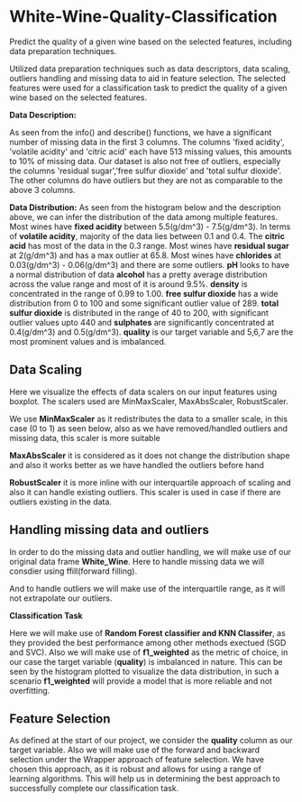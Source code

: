 # White-Wine-Quality-Classification
Predict the quality of a given wine based on the selected features, including data preparation techniques.

Utilized data preparation techniques such as data descriptors, data scaling, outliers handling and missing data to aid in feature selection. 
The selected features were used for a classification task to predict the quality of a given wine based on the selected features. 

**Data Description:**

As seen from the info() and describe() functions, we have a significant number of missing data in the first 3 columns. The columns 'fixed acidity', 'volatile acidity' and 'citric acid' each have 513 missing values, this amounts to 10% of missing data. Our dataset is also not free of outliers, especially the columns 'residual sugar','free sulfur dioxide' and 'total sulfur dioxide'. The other columns do have outliers but they are not as comparable to the above 3 columns.

**Data Distribution:**
As seen from the histogram below and the description above, we can infer the distribution of the data among multiple features. Most wines have **fixed acidity** between 5.5(g/dm^3) - 7.5(g/dm^3). In terms of **volatile acidity**, majority of the data lies between 0.1 and 0.4. The **citric acid** has most of the data in the 0.3 range. Most wines have **residual sugar** at 2(g/dm^3) and has a max outlier at 65.8. Most wines have **chlorides** at 0.03(g/dm^3) - 0.06(g/dm^3) and there are some outliers. **pH** looks to have a normal distribution of data **alcohol** has a pretty average distribution across the value range and most of it is around 9.5%. **density** is concentrated in the range of 0.99 to 1.00. **free sulfur dioxide** has a wide distribution from 0 to 100 and some significant outlier value of 289. **total sulfur dioxide** is distributed in the range of 40 to 200, with significant outlier values upto 440 and **sulphates** are significantly concentrated at 0.4(g/dm^3) and 0.5(g/dm^3).
**quality** is our target variable and 5,6,7 are the most prominent values and is imbalanced.


## Data Scaling

Here we visualize the effects of data scalers on our input features using boxplot. The scalers used are MinMaxScaler, MaxAbsScaler, RobustScaler.

We use **MinMaxScaler** as it redistributes the data to a smaller scale, in this case (0 to 1) as seen below, also as we have removed/handled outliers and missing data, this scaler is more suitable

**MaxAbsScaler** it is considered as it does not change the distribution shape and also it works better as we have handled the outliers before hand

**RobustScaler** it is more inline with our interquartile approach of scaling and also it can handle existing outliers. This scaler is used in case if there are outliers existing in the data.

## Handling missing data and outliers

In order to do the missing data and outlier handling, we will make use of our original data frame **White_Wine**.
Here to handle missing data we will consdier using ffill(forward filling).

And to handle outliers we will make use of the interquartile range, as it will not extrapolate our outliers.

**Classification Task**

Here we will make use of **Random Forest classifier and KNN Classifer**, as they provided the best performance among other methods exectued (SGD and SVC). Also we will make use of **f1_weighted** as the metric of choice, in our case the target variable (**quality**) is imbalanced in nature. This can be seen by the histogram plotted to visualize the data distribution, in such a scenario **f1_weighted** will provide a model that is more reliable and not overfitting.

## Feature Selection

As defined at the start of our project, we consider the **quality** column as our target variable. 
Also we will make use of the forward and backward selection under the Wrapper approach of feature selection. We have chosen this approach, as it is robust and allows for using a range of learning algorithms. This will help us in determining the best approach to successfully complete our classification task.


